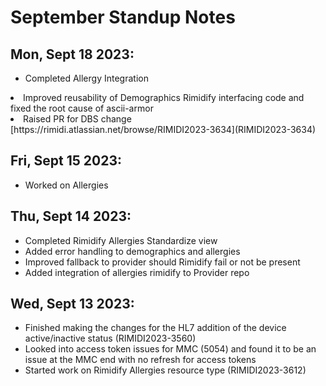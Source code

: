 # September Standup Notes

## Mon, Sept 18 2023:
<ul>
	<li>Completed Allergy Integration</ul>
	<li>Improved reusability of Demographics Rimidify interfacing code and fixed the root cause of ascii-armor</li>
	<li>Raised PR for DBS change [https://rimidi.atlassian.net/browse/RIMIDI2023-3634](RIMIDI2023-3634)
</ul>


## Fri, Sept 15 2023:
<ul>
	<li>Worked on Allergies</li>
</ul>

## Thu, Sept 14 2023:
<ul>
	<li>Completed Rimidify Allergies Standardize view</li>
	<li>Added error handling to demographics and allergies</li>
	<li>Improved fallback to provider should Rimidify fail or not be present</li>
	<li>Added integration of allergies rimidify to Provider repo</li>
</ul>

## Wed, Sept 13 2023:
<ul>
	<li>Finished making the changes for the HL7 addition of the device active/inactive status (RIMIDI2023-3560)</li>
	<li>Looked into access token issues for MMC (5054) and found it to be an issue at the MMC end with no refresh for access tokens</li>
	<li>Started work on Rimidify Allergies resource type (RIMIDI2023-3612)</li>
</ul>
